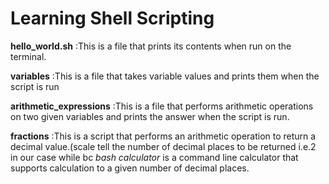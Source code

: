 # Learning Shell Scripting

**hello_world.sh**
:This is a file that prints its contents when run on the terminal.

**variables**
:This is a file that takes variable values and prints them when the script is run

**arithmetic_expressions**
:This is a file that performs arithmetic operations on two given variables and prints the answer when the script is run.

**fractions**
:This is a script that performs an arithmetic operation to return a decimal value.(scale tell the number of decimal places to be returned i.e.2 in our case while bc *bash calculator* is a command line calculator that supports calculation to a given number of decimal places.
